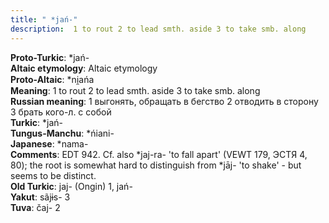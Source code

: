 ```yaml
---
title: " *jań-"
description:  1 to rout 2 to lead smth. aside 3 to take smb. along
---
```


<strong>Proto-Turkic</strong>:  *jań-<br>
<strong>Altaic etymology</strong>:  Altaic etymology<br>
<strong> Proto-Altaic</strong>:  *ni̯ańa<br>
<strong>Meaning</strong>:  1 to rout 2 to lead smth. aside 3 to take smb. along<br>
<strong>Russian meaning</strong>:  1 выгонять, обращать в бегство 2 отводить в сторону 3 брать кого-л. с собой<br>
<strong>Turkic</strong>:  *jań-<br>
<strong>Tungus-Manchu</strong>:  *ńiani-<br>
<strong>Japanese</strong>:  *nama-<br>
<strong>Comments</strong>:  EDT 942. Cf. also *jaj-ra- 'to fall apart' (VEWT 179, ЭСТЯ 4, 80); the root is somewhat hard to distinguish from *jāj- 'to shake' - but seems to be distinct.<br>
<strong>Old Turkic</strong>:  jaj- (Ongin) 1, jań-<br>
<strong>Yakut</strong>:  sãjɨs- 3<br>
<strong>Tuva</strong>:  čaj- 2<br>


